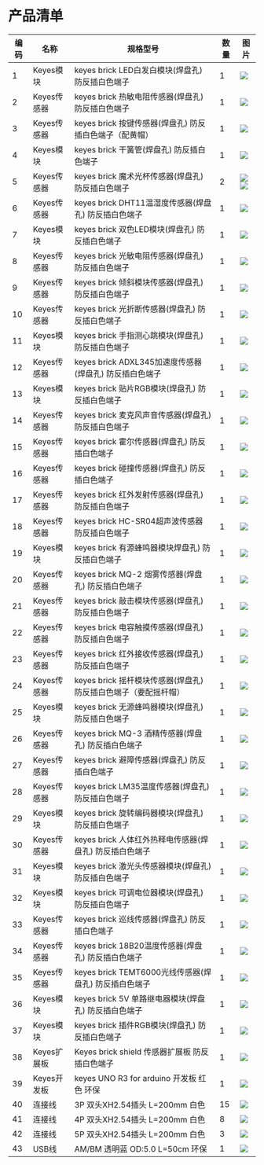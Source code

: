
# 产品清单

|编码|名称|规格型号|数量|图片|
|-|-|-|-|-|
|1|Keyes模块|keyes brick LED白发白模块(焊盘孔) 防反插白色端子|1|![](media/030254f23280d7c486b861b957985cb5.jpeg)|
|2|Keyes传感器|keyes brick 热敏电阻传感器(焊盘孔) 防反插白色端子|1|![](media/83c64e706958591ca7376f161ca1d750.jpeg)|
|3|Keyes传感器|keyes brick 按键传感器(焊盘孔) 防反插白色端子（配黄帽）|1|![](media/17acb3051414fbe8ef735422204f3487.jpeg)|
|4|Keyes模块|keyes brick 干簧管(焊盘孔) 防反插白色端子|1|![](media/36ea9e9a9a7d89b47eafbd848454dbe0.jpeg)|
|5|Keyes传感器|keyes brick 魔术光杯传感器(焊盘孔) 防反插白色端子|2|![](media/b13bea94ef3ad6fbbfb0cf09fab522d8.jpeg)![](media/b13bea94ef3ad6fbbfb0cf09fab522d8.jpeg)|
|6|Keyes传感器|keyes brick DHT11温湿度传感器(焊盘孔) 防反插白色端子|1|![](media/1c5f6eb6e3c8705f8d6bf9d7a7f8b34d.jpeg)|
|7|Keyes模块|keyes brick 双色LED模块(焊盘孔) 防反插白色端子|1|![](media/cd7cab7e6a33c10775d2c5febd7e5832.jpeg)|
|8|Keyes传感器|keyes brick 光敏电阻传感器(焊盘孔) 防反插白色端子|1|![](media/d5d58f26dcb72497321a199e32615ccf.jpeg)|
|9|Keyes传感器|keyes brick 倾斜模块传感器(焊盘孔) 防反插白色端子|1|![](media/a5ac6314cccad3436771291dd5a712ba.jpeg)|
|10|Keyes传感器|keyes brick 光折断传感器(焊盘孔) 防反插白色端子|1|![](media/4eb17ef0ac853bff9e20f53657cb81f4.jpeg)|
|11|Keyes模块|keyes brick 手指测心跳模块(焊盘孔) 防反插白色端子|1|![](media/6e6acb2f2b214f8048ae1b7e4f87d6a0.jpeg)|
|12|Keyes传感器|keyes brick ADXL345加速度传感器(焊盘孔) 防反插白色端子|1|![](media/6f5bf91f43ec906bad79406ff8f7dc27.jpeg)|
|13|Keyes模块|keyes brick 贴片RGB模块(焊盘孔) 防反插白色端子|1|![](media/c9b0575831ed3143c74aeda6d82b62ee.jpeg)|
|14|Keyes传感器|keyes brick 麦克风声音传感器(焊盘孔) 防反插白色端子|1|![](media/7fc5f8b98bab88e052e56abd03eb0e95.jpeg)|
|15|Keyes传感器|keyes brick 霍尔传感器(焊盘孔) 防反插白色端子|1|![](media/084175a3d8198a35232cf6fc830814fb.jpeg)|
|16|Keyes传感器|keyes brick 碰撞传感器(焊盘孔) 防反插白色端子|1|![](media/3627b4c362114b29a1e7664e74c5901d.jpeg)|
|17|Keyes传感器|keyes brick 红外发射传感器(焊盘孔) 防反插白色端子|1|![](media/5c50c178ff5fd9c3d783b6245f86bbaa.jpeg)|
|18|Keyes传感器|keyes brick HC-SR04超声波传感器 防反插白色端子|1|![](media/2d79ec98fe3efd3a63c382b9ea9039bd.jpeg)|
|19|Keyes模块|keyes brick 有源蜂鸣器模块焊盘孔) 防反插白色端子|1|![](media/5a92c298189a66f9bde8b4f75567ab9f.jpeg)|
|20|Keyes传感器|keyes brick MQ-2 烟雾传感器(焊盘孔) 防反插白色端子|1|![](media/cd5da72bc8993c923829a83d0419b875.jpeg)|
|21|Keyes传感器|keyes brick 敲击模块传感器(焊盘孔) 防反插白色端子|1|![](media/6443b5f821496694aebb19cc0ae421b9.jpeg)|
|22|Keyes传感器|keyes brick 电容触摸传感器(焊盘孔) 防反插白色端子|1|![](media/62cd7ad50081e9b42426f89815ab3e6b.jpeg)|
|23|Keyes传感器|keyes brick 红外接收传感器(焊盘孔) 防反插白色端子|1|![](media/ec09e3bd7c0d8e079f9a5e71ff388099.jpeg)|
|24|Keyes传感器|keyes brick 摇杆模块传感器(焊盘孔) 防反插白色端子（要配摇杆帽）|1|![](media/2bd4eeb588088cf7659485ea31ff65e9.jpeg)|
|25|Keyes模块|keyes brick 无源蜂鸣器模块(焊盘孔) 防反插白色端子|1|![](media/9b72e8c15c0f655ce99bfbda3c88b6c1.jpeg)|
|26|Keyes传感器|keyes brick MQ-3 酒精传感器(焊盘孔) 防反插白色端子|1|![](media/f8c2783593190a1c0312898486be3914.jpeg)|
|27|Keyes传感器|keyes brick 避障传感器(焊盘孔) 防反插白色端子|1|![](media/b8cc21ea466051f166c6c4dc8fee63dd.jpeg)|
|28|Keyes传感器|keyes brick LM35温度传感器(焊盘孔) 防反插白色端子|1|![](media/301d4ca30d3e620a8352bd1d125705b4.jpeg)|
|29|Keyes模块|keyes brick 旋转编码器模块(焊盘孔) 防反插白色端子|1|![](media/ee275e6911ab4328e799c6dfd0ac96ac.jpeg)|
|30|Keyes传感器|keyes brick 人体红外热释电传感器(焊盘孔) 防反插白色端子|1|![](media/e8391eaea1406889b5c537e8d4bde844.jpeg)|
|31|Keyes模块|keyes brick 激光头传感器模块(焊盘孔) 防反插白色端子|1|![](media/cfdb515a78fde473ad19a2179a3afd8f.jpeg)|
|32|Keyes模块|keyes brick 可调电位器模块(焊盘孔) 防反插白色端子|1|![](media/1b9725f6ba559c3c5f705f65f40bffec.jpeg)|
|33|Keyes传感器|keyes brick 巡线传感器(焊盘孔) 防反插白色端子|1|![](media/e36d948970a8a53917a9301789753938.jpeg)|
|34|Keyes传感器|keyes brick 18B20温度传感器(焊盘孔) 防反插白色端子|1|![](media/6be720388f1bdca9594681d3f13e0479.jpeg)|
|35|Keyes传感器|keyes brick TEMT6000光线传感器(焊盘孔) 防反插白色端子|1|![](media/ffdce4e7583839fb545fc62ae2ec1022.jpeg)|
|36|Keyes模块|keyes brick 5V 单路继电器模块(焊盘孔) 防反插白色端子|1|![](media/3dd7ee1dcf64148fcaf9dc47c860d089.jpeg)|
|37|Keyes模块|keyes brick 插件RGB模块(焊盘孔) 防反插白色端子|1|![](media/44006b264f3a6d8d21338548bcc54798.jpeg)|
|38|Keyes扩展板|Keyes brick shield 传感器扩展板 防反插白色端子|1|![](media/31060903ccabb6c3a48f6c3868a48a57.jpeg)|
|39|Keyes开发板|keyes UNO R3 for arduino 开发板 红色 环保|1|![](media/d9cfead373e1bb71a0bb87419ff0b9b6.jpeg)|
|40|连接线|3P 双头XH2.54插头 L=200mm 白色|15|![](media/13d71d38c7944b3767063545ad0549b1.png)|
|41|连接线|4P 双头XH2.54插头 L=200mm 白色|8|![](media/13d71d38c7944b3767063545ad0549b1.png)|
|42|连接线|5P 双头XH2.54插头 L=200mm 白色|3|![](media/13d71d38c7944b3767063545ad0549b1.png)|
|43|USB线|AM/BM 透明蓝 OD:5.0 L=50cm 环保|1|![](media/e3b1f934757035703aa5d7f7c942320c.png)|

